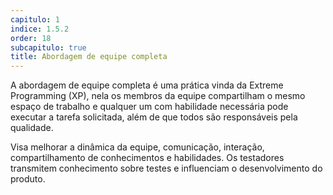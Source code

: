 ```yaml
---
capitulo: 1
indice: 1.5.2
order: 18
subcapitulo: true
title: Abordagem de equipe completa
---
```


<p>A abordagem de equipe completa é uma prática vinda da Extreme Programming (XP), nela os membros da equipe compartilham o mesmo espaço de trabalho e qualquer um com habilidade necessária pode executar a tarefa solicitada, além de que todos são responsáveis pela qualidade. </p>

<p>Visa melhorar a dinâmica da equipe, comunicação, interação, compartilhamento de conhecimentos e habilidades. Os testadores transmitem conhecimento sobre testes e influenciam o desenvolvimento do produto.</p>

